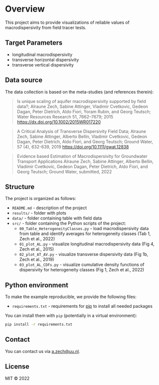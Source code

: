 # Overview

This project aims to provide visualizations of reliable values of 
macrodispersivity from field tracer tests.

## Target Parameters
 - longitudinal macrodispersivity
 - transverse horizontal dispersivity
 - transverse vertical dispersivity

## Data source
The data collection is based on the meta-studies (and references therein): 

> Is unique scaling of aquifer macrodispersivity supported by field data?; 
> Alraune Zech, Sabine Attinger, Vladimir Cvetkovic, Gedeon Dagan, Peter Dietrich, Aldo Fiori, Yoram Rubin, and Georg Teutsch; 
> Water Resources Research 51, 7662–7679; 2015
> https://dx.doi.org/10.1002/2015WR017220

> A Critical Analysis of Transverse Dispersivity Field Data; 
> Alraune Zech, Sabine Attinger, Alberto Bellin, Vladimir Cvetkovic, Gedeon Dagan, Peter Dietrich, Aldo Fiori, and Georg Teutsch; 
> Ground Water, 57 (4), 632-639, 2019
> https://doi.org/10.1111/gwat.12838

> Evidence based Estimation of Macrodispersivity for Groundwater Transport Applications
> Alraune Zech, Sabine Attinger, Alberto Bellin, Vladimir Cvetkovic, Gedeon Dagan, Peter Dietrich, Aldo Fiori, and Georg Teutsch; 
> Ground Water, submitted, 2022

## Structure

The project is organized as follows:

- `README.md` - description of the project
- `results/` - folder with plots
- `data/` - folder containing table with field data
- `src/` - folder containing the Python scripts of the project:
  + `00_Table_HeterogeneityClasses.py` - load macrodispersivity data from table and identify averages for heterogeneity classes (Tab 1, Zech et al., 2022)
  + `01_plot_AL.py` - visualize longitudinal macrodispersivity data (Fig 4, Zech et al., 2015)
  + `02_plot_AT_AV.py` - visualize transverse dispersivity data (Fig 1b, Zech et al., 2019)
  + `03_plot_AL_CDFs.py` - visualize cumulative density functions of dispersivity for heterogeneity classes (Fig 1, Zech et al., 2022) 

## Python environment

To make the example reproducible, we provide the following files:
- `requirements.txt` - requirements for [pip](https://pip.pypa.io/en/stable/user_guide/#requirements-files) to install all needed packages

You can install them with `pip` (potentially in a virtual environment):
```bash
pip install -r requirements.txt
```


## Contact

You can contact us via <a.zech@uu.nl>.

## License

MIT © 2022
